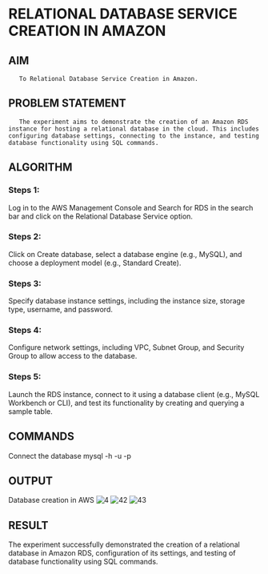  # RELATIONAL DATABASE SERVICE CREATION IN AMAZON
  ## AIM
       To Relational Database Service Creation in Amazon.
## PROBLEM STATEMENT
       The experiment aims to demonstrate the creation of an Amazon RDS instance for hosting a relational database in the cloud. This includes configuring database settings, connecting to the instance, and testing database functionality using SQL commands.

## ALGORITHM
 ### Steps 1:
 Log in to the AWS Management Console and Search for RDS in the search bar and click on the Relational Database Service option.
 ### Steps 2:
 Click on Create database, select a database engine (e.g., MySQL), and choose a deployment model (e.g., Standard Create).
 ### Steps 3:
 Specify database instance settings, including the instance size, storage type, username, and password.
 ### Steps 4:
 Configure network settings, including VPC, Subnet Group, and Security Group to allow access to the database.
 ### Steps 5:
 Launch the RDS instance, connect to it using a database client (e.g., MySQL Workbench or CLI), and test its functionality by creating and querying a sample table.
## COMMANDS
Connect the database
mysql -h <endpoint> -u <username> -p
## OUTPUT
Database creation in AWS
![4](https://github.com/user-attachments/assets/479ea5ac-77ca-491d-a1a5-f9bf9dd701a5)
![42](https://github.com/user-attachments/assets/66200bea-f816-4538-ab6a-ea11d25645e5)
![43](https://github.com/user-attachments/assets/38e431c6-6801-42a7-bb3f-f4b844fe53c4)

## RESULT
 The experiment successfully demonstrated the creation of a relational database in Amazon RDS, configuration of its settings, and testing of database functionality using SQL commands.
  


